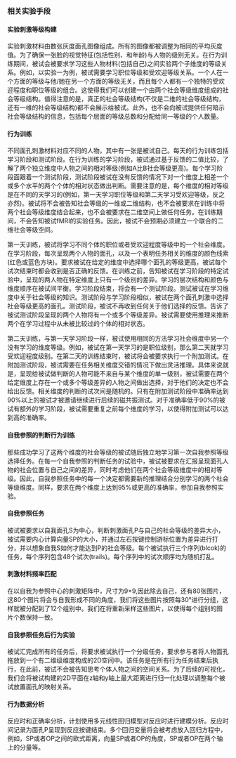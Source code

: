 ### **相关实验手段**

#### 实验刺激等级构建

实验刺激材料由数张灰度面孔图像组成。所有的图像都被调整为相同的平均灰度值。为了确保一张脸的视觉特征(包括性别、和年龄)与人物的级别无关。在行为训练期间，被试会被要求学习这些人物材料(包括自己)之间实验两个子维度的等级关系。例如，以实验一为例，被试需要学习职位等级和受欢迎等级关系。一个人在一个方面的等级与他/她在另一个方面的等级无关，而且每个人都有一个独特的受欢迎程度和职位等级的组合。这使得我们可以创建一个由两个社会等级维度组成的社会等级结构。值得注意的是，真正的社会等级结构(不仅是二维的社会等级结构，还有一维的社会等级结构)都不会展示给被试。此外，也不会向被试提供任何暗示社会等级结构的信息，包括每个层面的等级总数和分配给同一等级的个人数量。

#### 行为训练

不同面孔刺激材料对应不同的人物，其中有一张是被试自己。每天的行为训练包括学习阶段和测试阶段。在行为训练的学习阶段，被试通过基于反馈的二值比较，了解了两个独立维度中人物之间的相对等级(例如A比B社会等级更高)。每个学习阶段面跟着一个测试阶段，测试阶段被试在没有反馈的情况下对一个维度上相差一个或多个水平的两个个体的相对状态做出判断。需要注意的是，每个维度的相对等级是在不同的天学习的(例如，第一天学习职位等级和第二天学习受欢迎等级，反之亦然)。被试将不会被告知社会等级的一维或二维结构，也不会被要求在训练中将两个社会等级维度结合起来，也不会被要求在二维空间上做任何任务。在训练期间，不会告知被试fMRI的实验任务。因此，被试不会预期必须建立一个联合的二维社会等级空间。

第一天训练，被试将学习不同个体的职位或者受欢迎程度等级中的一个社会维度。在学习阶段，每次呈现两个人物的面孔，以及一个表明任务相关的维度的颜色线索(红色或蓝色方块)。要求被试在给定的维度中选择哪个面孔的等级更高，被试每个试次结束时都会收到是否正确的反馈。在训练之前，告知被试在学习阶段的特定试验中，呈现的两人物在特定维度上只有一个级别的差异。学习的层次结构和颜色与维度顺序在被试间平衡。学习阶段结束，将会有一个测试阶段。测试被试在学习维度中关于社会等级的知识。测试阶段与学习阶段相似，被试在两个面孔刺激中选择社会等级更高的面孔。测试阶段，被试不再收到任何关于他们选择的反馈。告诉了被试测试阶段呈现的两个人物将有一个或多个等级差异。被试需要使用推理来推断两个在学习过程中从未被比较过的个体的相对状态。

第二天训练，与第一天学习阶段一样，被试使用相同的方法学习社会维度中另一个没有学习的维度等级。例如，被试在第一天学习的是职位级别，那么第二天就学习受欢迎程度级别。在第二天的训练结束时，被试将会被要求执行一个附加测试。在附加测试阶段，被试需要在任务相关维度交错的情况下做出灵活推理。具体来说就是，呈现给被试做判断的人物可能不来自与某个维度的单一级别，被试需要在两个给定维度上存在一个或多个等级差异的人物之间做出选择，对于他们的决定也不会给出反馈。相关维度的判断的试次间是随机的。只有在附加测试阶段中准确率达到90%以上的被试才被邀请继续进行后续的磁共振测试。对于准确率低于90%的被试有额外的学习阶段，被试需要重复之前每个维度的学习，以使得附加测试可以达到高的准确率。

#### 自我参照的判断行为训练

那些成功学习了这两个维度的社会等级的被试随后独立地学习第一次自我参照等级选择任务。在每一个自我参照的判断任务的试验中，被试被要求在汇报呈现面孔人物的社会位置与自己之间的差异，同时考虑他们在两个社会等级维度中的相对等级。因此，自我参照任务中的每一个决定都需要新的推理结合分别学习的两个社会等级维度。同样，要求在两个维度上达到95%或更高的准确率，参加自我参照实验。

#### 自我参照任务

被试被要求以自我面孔S为中心，判断刺激面孔P与自己的社会等级的差异大小，被试需要内心计算向量SP的大小，并通过左石按键控制游标位置为差异进行打分，并以想象自我S如何才能达到P的社会等级。每个被试执行三个序列(blcok)的任务，每个序列包含48个试次(trails)。每个序列中的试次顺序均为随机打乱。

#### 刺激材料频率匹配

在以自我为参照中心的刺激矩阵中，尺寸为9×9,因此除去自己，还有80张图片，这80个图片将会与自我形成不同的角度，我们将这些图片按照每30°进行分组，这样就被分配到了12个组别中。我们在将重新采样这些图片，以使得每个组别的图片个数保持一致。

#### 自我参照任务后行为实验

被试汇完成所有的任务后，将要求被试执行一个分级任务，要求参与者将人物面孔拖放到一个有二维级维度构成的2D空间中。该任务是在所有行为任务结束后执行，在此前，被试不会被告知思考个体人物之间的空间关系。为了后续的可视化，我们会将被试构建的2D平面在z轴和y轴上最大距离进行归一化处理以调整每个被试放置面孔的映射关系。

#### 行为数据分析

反应时和正确率分析，计划使用多元线性回归模型对反应时进行建模分析。反应时间记录为面孔P呈现到反应按键结束。多个回归变量将会被考虑放入回归方程中，例如，SP或者OP之间的欧式距离，向量SP或者OP的角度，SP或者OP在两个轴上的分量等。



